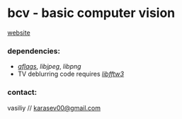 # bcv - basic computer vision

[website](http://vasiliykarasev.github.io/bcv)

### dependencies:
* [*gflags*](https://code.google.com/p/gflags/), *libjpeg*, *libpng*
* TV deblurring code requires [*libfftw3*](http://www.fftw.org/)

### contact:

vasiliy // karasev00@gmail.com

